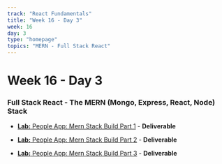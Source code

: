 ```yaml
---
track: "React Fundamentals"
title: "Week 16 - Day 3"
week: 16
day: 3
type: "homepage"
topics: "MERN - Full Stack React"
---
```



# Week 16 - Day 3

### Full Stack React - The MERN (Mongo, Express, React, Node) Stack


- [**Lab:** People App: Mern Stack Build Part 1](/react-fundamentals/week-16/day-3/labs/mern-stack-build-part-1) - **Deliverable**

- [**Lab:** People App: Mern Stack Build Part 2](/react-fundamentals/week-16/day-3/labs/mern-stack-build-part-2) - **Deliverable**

- [**Lab:** People App: Mern Stack Build Part 3](/react-fundamentals/week-16/day-3/labs/mern-stack-build-part-3) - **Deliverable**